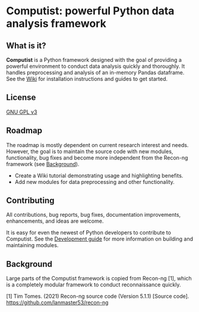 # Computist: powerful Python data analysis framework


## What is it?

**Computist** is a Python framework designed with the goal of providing a powerful environment to conduct data analysis quickly and thoroughly. It handles preprocessing and analysis of an in-memory Pandas dataframe. See the [Wiki](https://github.com/Janjaya/computist/wiki) for installation instructions and guides to get started.


## License
[GNU GPL v3](https://www.gnu.org/licenses/gpl-3.0.html)


## Roadmap

The roadmap is mostly dependent on current research interest and needs. However, the goal is to maintain the source code with new modules, functionality, bug fixes and become more independent from the Recon-ng framework (see [Background](#background)).

- Create a Wiki tutorial demonstrating usage and highlighting benefits.
- Add new modules for data preprocessing and other functionality.


## Contributing

All contributions, bug reports, bug fixes, documentation improvements, enhancements, and ideas are welcome.

It is easy for even the newest of Python developers to contribute to Computist. See the [Development guide](https://github.com/Janjaya/computist/wiki/Development-guide) for more information on building and maintaining modules.


## Background

Large parts of the Computist framework is copied from Recon-ng [1], which is a completely modular framework to conduct reconnaissance quickly.

[1] Tim Tomes. (2021) Recon-ng source code (Version 5.1.1) [Source code]. https://github.com/lanmaster53/recon-ng
